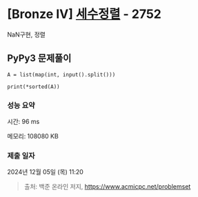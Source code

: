 # [Bronze IV] [세수정렬](https://www.acmicpc.net/problem/2752) - 2752 

NaN구현, 정렬

## PyPy3 문제풀이

```PyPy3
A = list(map(int, input().split()))

print(*sorted(A))
```

### 성능 요약

시간: 96 ms

메모리: 108080 KB

### 제출 일자

2024년 12월 05일 (목) 11:20

> 출처: 백준 온라인 저지, https://www.acmicpc.net/problemset 

